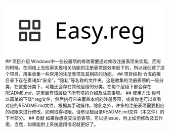 <img src="logo.svg" alt="Easy.reg">
## 项目介绍
Windows中一些设置项的修改需要通过修改注册表项来实现，而有的时候，在网络上去检索实现相关功能的注册表项是效率低下的，所以我创建了这个项目，用来收集一些常用的注册表项及其相应的功能。
## 项目结构
仓库的根目录下存在着诸如“安全”，“隐私”等名称的文件夹，这是收集的注册表项的一级分类，在这些分类下，可能还会存在其他层级的分类。在每个层级下都会存在README.md，这里面有该层级下所有项的介绍及注意事项。
## 使用方法
你可以简单的下载*.reg文件，然后执行它来覆盖本机的注册表项，或者你也可以查看对应的README.md文件，根据其手动操作。除此之外，许多的注册表项需要相应的权限来进行修改，如何取得权限，请参见根目录README.md文件（本文件）的下半部分。
## 贡献
如果你想提交注册表项，可以提issue，附上如何修改及其作用，当然，如果能附上系统适用情况就更好了。
